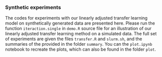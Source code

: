 ### Synthetic experiments 

The codes for experiments with our linearly adjusted transfer learning model on synthetically generated data are presented here. Please run the function `iteraction.single` in `demo.R` source file for an illustration of our linearly adjusted transfer learning method on a simulated data. The full set of experiments are given the files `transfer.R` and `slurm.sh`, and the summaries of the provided in the folder `summary`. You can the `plot.ipynb` notebook to recreate the plots, which can also be found in the folder `plot`. 